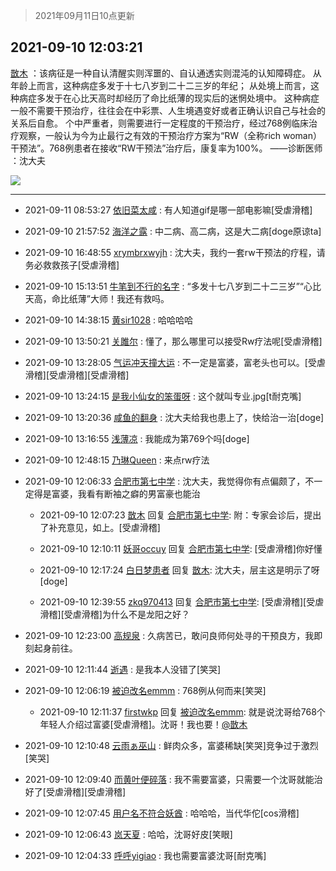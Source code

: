 > 2021年09月11日10点更新
<link rel="stylesheet" href="https://cdn.jsdelivr.net/gh/taotie6/sampleJSON@main/css/photo_show.css">
<meta name="referrer" content="no-referrer" />


 ## 2021-09-10 12:03:21 

 [㪚木](https://www.coolapk.com/feed/29887344?shareKey=YWFiZDlkZTlmMWNiNjEzYWY0M2Q~) ：该病征是一种自认清醒实则浑噩的、自认通透实则混沌的认知障碍症。
从年龄上而言，这种病症多发于十七八岁到二十二三岁的年纪；
从处境上而言，这种病症多发于在心比天高时却经历了命比纸薄的现实后的迷惘处境中。
这种病症一般不需要干预治疗<!--break-->，往往会在中彩票、人生境遇变好或者正确认识自己与社会的关系后自愈。
个中严重者，则需要进行一定程度的干预治疗，经过768例临床治疗观察，一般认为今为止最行之有效的干预治疗方案为“RW（全称rich woman）干预法”。768例患者在接收“RW干预法”治疗后，康复率为100%。
——诊断医师 ：沈大夫 

<div class="album">
<img class="img-item" src="https://image.coolapk.com/feed/2021/0126/07/1081091_9866d34b_7006_7045@378x221.gif" />
</div>

 ------- 

- 2021-09-11 08:53:27 [依旧菜太咸](uid=1600968) : 有人知道gif是哪一部电影嘛[受虐滑稽] 

- 2021-09-10 21:57:52 [海洋之露](uid=1111949) : 中二病、高二病，这是大二病[doge原谅ta] 

- 2021-09-10 16:48:55 [xrymbrxwyjh](uid=1710564) : 沈大夫，我约一套rw干预法的疗程，请务必救救孩子[受虐滑稽] 

- 2021-09-10 15:13:51 [牛笔到不行的名字](uid=2374460) : “多发十七八岁到二十二三岁”“心比天高，命比纸薄”大师！我还有救吗。 

- 2021-09-10 14:38:15 [黄sir1028](uid=905870) : 哈哈哈哈 

- 2021-09-10 13:50:21 [关雎尔](uid=1894365) : 懂了，那么哪里可以接受Rw疗法呢[受虐滑稽] 

- 2021-09-10 13:28:05 [气运冲天撞大运](uid=3158661) : 不一定是富婆，富老头也可以。[受虐滑稽][受虐滑稽][受虐滑稽] 

- 2021-09-10 13:24:15 [是我小仙女的笨蛋呀](uid=524921) : 这个就叫专业.jpg[t耐克嘴] 

- 2021-09-10 13:20:36 [咸鱼的翻身](uid=3945270) : 沈大夫给我也患上了，快给治一治[doge] 

- 2021-09-10 13:16:55 [浅薄凉](uid=1630624) : 我能成为第769个吗[doge] 

- 2021-09-10 12:48:15 [乃琳Queen](uid=2370903) : 来点rw疗法 

- 2021-09-10 12:06:33 [合肥市第七中学](uid=3597151) : 沈大夫，我觉得你有点偏颇了，不一定得是富婆，我看有断袖之癖的男富豪也能治 

    - 2021-09-10 12:07:23 [㪚木](uid=1081091) 回复 [合肥市第七中学](uid=3597151): 附：专家会诊后，提出了补充意见，如上。[受虐滑稽] 

    - 2021-09-10 12:10:11 [妖哥occuy](uid=1388591) 回复 [合肥市第七中学](uid=3597151): [受虐滑稽]你好懂 

    - 2021-09-10 12:17:24 [白日梦患者](uid=533502) 回复 [㪚木](uid=1081091): 沈大夫，层主这是明示了呀[doge] 

    - 2021-09-10 12:39:55 [zkq970413](uid=1309703) 回复 [合肥市第七中学](uid=3597151): [受虐滑稽][受虐滑稽][受虐滑稽]为什么不是龙阳之好？ 

- 2021-09-10 12:23:00 [高规泉](uid=1123484) : 久病苦已，敢问良师何处寻的干预良方，我即刻起身前往。 

- 2021-09-10 12:11:44 [逝遇](uid=2589293) : 是我本人没错了[笑哭] 

- 2021-09-10 12:06:19 [被迫改名emmm](uid=3302275) : 768例从何而来[笑哭] 

    - 2021-09-10 12:11:37 [firstwkp](uid=1185289) 回复 [被迫改名emmm](uid=3302275): 就是说沈哥给768个年轻人介绍过富婆[受虐滑稽]。沈哥！我也要！<a class="feed-link-uname" href="/u/㪚木">@㪚木</a> 

- 2021-09-10 12:10:48 [云雨ぁ巫山](uid=12044741) : 鲜肉众多，富婆稀缺[笑哭]竞争过于激烈[笑哭] 

- 2021-09-10 12:09:40 [而黄叶便碎落](uid=2845514) : 我不需要富婆，只需要一个沈哥就能治好了[受虐滑稽][受虐滑稽] 

- 2021-09-10 12:07:45 [用户名不符合妖酋](uid=1105274) : 哈哈哈，当代华佗[cos滑稽] 

- 2021-09-10 12:06:43 [岚天夏](uid=1974131) : 哈哈，沈哥好皮[笑眼] 

- 2021-09-10 12:04:33 [呼呼yigiao](uid=3884903) : 我也需要富婆沈哥[耐克嘴] 

